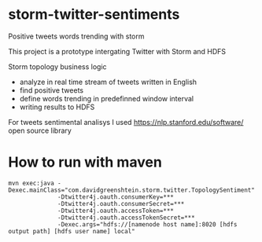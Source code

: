 # storm-twitter-sentiments
Positive tweets words trending with storm

This project is a prototype intergating Twitter with Storm and HDFS

Storm topology business logic
* analyze in real time stream of tweets written in English
* find positive tweets
* define words trending in predefinned window interval
* writing results to HDFS

For tweets sentimental analisys I used https://nlp.stanford.edu/software/ open source library

# How to run with maven
```
mvn exec:java -Dexec.mainClass="com.davidgreenshtein.storm.twitter.TopologySentiment"
              -Dtwitter4j.oauth.consumerKey=*** 
              -Dtwitter4j.oauth.consumerSecret=***
              -Dtwitter4j.oauth.accessToken=***
              -Dtwitter4j.oauth.accessTokenSecret=***
              -Dexec.args="hdfs://[namenode host name]:8020 [hdfs output path] [hdfs user name] local"
```
